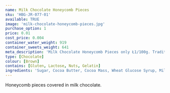 ```yaml
---
name: Milk Chocolate Honeycomb Pieces
sku: 'HBG-JR-077-01'
available: TRUE
image: 'milk-chocolate-honeycomb-pieces.jpg'
purchase_option: 1
price: 0.01
cost_price: 0.004
container_water_weight: 919
container_sweets_weight: 641
meta_description: 'Milk Chocolate Honeycomb Pieces only Ł1/100g. Traditional sweets and more at Humbugs Confectionery Store. Specialists in satisfying your sweet tooth!'
type: [Chocolate]
colour: [Brown]
contains: [Gluten, Lactose, Nuts, Gelatin]
ingredients: 'Sugar, Cocoa Butter, Cocoa Mass, Wheat Glucose Syrup, Milk Solids, Emulsifiers (Soya Lecithin, 476), Mineral Salt (500), Flavours, Hydrolysed Milk Protein.  May contain traces of nuts. Milk Chocolate contains Cocoa Solids 26%, Milk Solids 28%.'
---
```

Honeycomb pieces covered in milk chocolate.